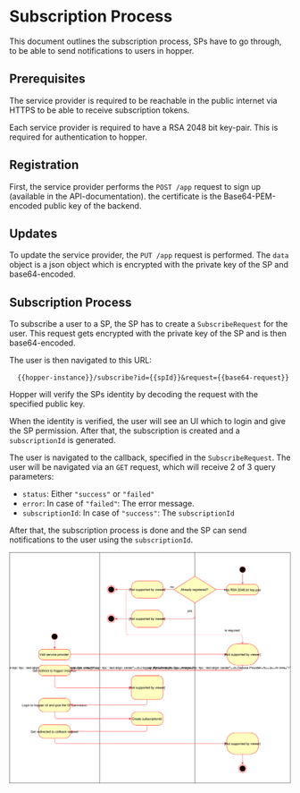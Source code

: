 # Subscription Process
This document outlines the subscription process, SPs have to go through, to be able to send notifications to users in hopper.

## Prerequisites
The service provider is required to be reachable in the public internet via HTTPS to be able to receive subscription tokens.

Each service provider is required to have a RSA 2048 bit key-pair. This is required for authentication to hopper.


## Registration
First, the service provider performs the `POST /app` request to sign up (available in the API-documentation). the certificate is the Base64-PEM-encoded public key of the backend. 

## Updates
To update the service provider, the `PUT /app` request is performed. The `data` object is a json object which is encrypted with the private key of the SP and base64-encoded.

## Subscription Process
To subscribe a user to a SP, the SP has to create a `SubscribeRequest` for the user. This request gets encrypted with the private key of the SP and is then base64-encoded.

The user is then navigated to this URL:
```URL 
  {{hopper-instance}}/subscribe?id={{spId}}&request={{base64-request}}
```
Hopper will verify the SPs identity by decoding the request with the specified public key.

When the identity is verified, the user will see an UI which to login and give the SP permission. After that, the subscription is created and a `subscriptionId` is generated. 

The user is navigated to the callback, specified in the `SubscribeRequest`. The user will be navigated via an `GET` request, which will receive 2 of 3 query parameters: 
  - `status`: Either `"success"` or `"failed"`
  - `error`: In case of `"failed"`: The error message.
  - `subscriptionId`: In case of `"success"`: The `subscriptionId`
  
After that, the subscription process is done and the SP can send notifications to the user using the `subscriptionId`.  
  
![flow diagram](img/subscriptionProcess.svg "Flow Diagram")

